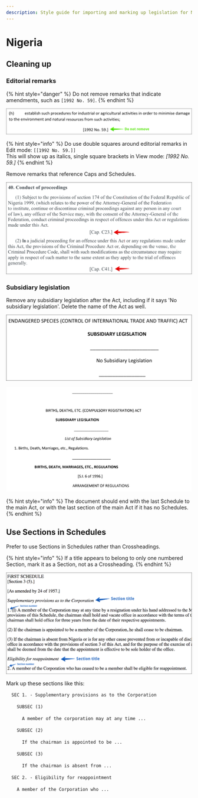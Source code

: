 ```yaml
---
description: Style guide for importing and marking up legislation for Nigeria.
---
```


# Nigeria

## Cleaning up

### Editorial remarks

{% hint style="danger" %}
Do not remove remarks that indicate amendments, such as `[1992 No. 59]`.
{% endhint %}

![](../.gitbook/assets/remark-act.png)

{% hint style="info" %}
Do use double squares around editorial remarks in Edit mode: `[[1992 No. 59.]]`\
This will show up as italics, single square brackets in View mode: _\[1992 No. 59.]_
{% endhint %}

Remove remarks that reference Caps and Schedules.

![](../.gitbook/assets/remarks-cap.png)

### Subsidiary legislation

Remove any subsidiary legislation after the Act, including if it says 'No subsidiary legislation'. Delete the name of the Act as well.&#x20;

![](../.gitbook/assets/subleg.png)



![](<../.gitbook/assets/image (66).png>)

{% hint style="info" %}
The document should end with the last Schedule to the main Act, or with the last section of the main Act if it has no Schedules.
{% endhint %}

## Use Sections in Schedules

Prefer to use Sections in Schedules rather than Crossheadings.

{% hint style="info" %}
If a title appears to belong to only one numbered Section, mark it as a Section, not as a Crossheading.
{% endhint %}

![](../.gitbook/assets/schedule-section-titles.png)

Mark up these sections like this:

```
  SEC 1. - Supplementary provisions as to the Corporation

    SUBSEC (1)

      A member of the corporation may at any time ...

    SUBSEC (2)

      If the chairman is appointed to be ...

    SUBSEC (3)

      If the chairman is absent from ...

  SEC 2. - Eligibility for reappointment

    A member of the Corporation who ...
```
